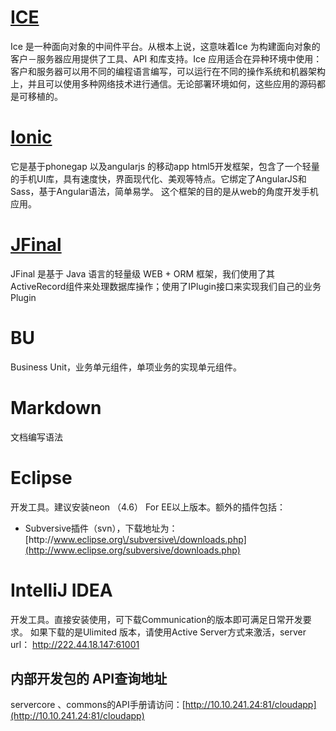 # [ICE](http://www.zeroc.com)

Ice 是一种面向对象的中间件平台。从根本上说，这意味着Ice 为构建面向对象的客户－服务器应用提供了工具、API 和库支持。Ice 应用适合在异种环境中使用：客户和服务器可以用不同的编程语言编写，可以运行在不同的操作系统和机器架构上，并且可以使用多种网络技术进行通信。无论部署环境如何，这些应用的源码都是可移植的。

# [Ionic](http://ionicframework.com/)

它是基于phonegap 以及angularjs 的移动app html5开发框架，包含了一个轻量的手机UI库，具有速度快，界面现代化、美观等特点。它绑定了AngularJS和Sass，基于Angular语法，简单易学。 这个框架的目的是从web的角度开发手机应用。

# [JFinal](http://www.jfinal.com/)

JFinal 是基于 Java 语言的轻量级 WEB + ORM 框架，我们使用了其ActiveRecord组件来处理数据库操作；使用了IPlugin接口来实现我们自己的业务Plugin

# BU

Business Unit，业务单元组件，单项业务的实现单元组件。

# Markdown

文档编写语法

# Eclipse

开发工具。建议安装neon （4.6） For EE以上版本。额外的插件包括：

* Subversive插件（svn），下载地址为：[http:\/\/www.eclipse.org\/subversive\/downloads.php](http://www.eclipse.org/subversive/downloads.php)

# IntelliJ IDEA

开发工具。直接安装使用，可下载Communication的版本即可满足日常开发要求。
如果下载的是Ulimited 版本，请使用Active Server方式来激活，server url： http://222.44.18.147:61001

## 内部开发包的 API查询地址

servercore  、commons的API手册请访问：[http://10.10.241.24:81/cloudapp](http://10.10.241.24:81/cloudapp)

